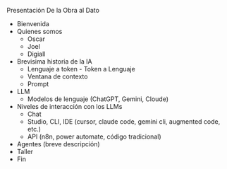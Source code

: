 
Presentación De la Obra al Dato

- Bienvenida
- Quienes somos
  - Oscar
  - Joel
  - Digiall
- Brevisima historia de la IA
  - Lenguaje a token - Token a Lenguaje
  - Ventana de contexto
  - Prompt
- LLM
  - Modelos de lenguaje (ChatGPT, Gemini, Cloude)
- Niveles de interacción con los LLMs
  - Chat
  - Studio, CLI, IDE (cursor, claude code, gemini cli, augmented code, etc.)
  - API (n8n, power automate, código tradicional)
- Agentes (breve descripción)
- Taller
- Fin

